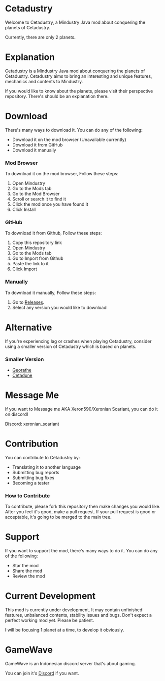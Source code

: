 # Cetadustry
Welcome to Cetadustry, a Mindustry Java mod about conquering the planets of Cetadustry.

Currently, there are only 2 planets.

# Explanation
Cetadustry is a Mindustry Java mod about conquering the planets of Cetadustry. Cetadustry aims to bring an interesting and unique features, mechanics and contents to Mindustry.

If you would like to know about the planets, please visit their perspective repository. There's should be an explanation there.

# Download
There's many ways to download it. You can do any of the following:
- Download it on the mod browser (Unavailable currently)
- Download it from GitHub
- Download it manually

### Mod Browser
To download it on the mod browser, Follow these steps:

1. Open Mindustry
2. Go to the Mods tab
3. Go to the Mod Browser
4. Scroll or search it to find it
5. Click the mod once you have found it
6. Click Install

### GitHub
To download it from Github, Follow these steps:

1. Copy this repository link
2. Open Mindustry
3. Go to the Mods tab
4. Go to Import from Github
5. Paste the link to it
6. Click Import

### Manually 
To download it manually, Follow these steps:

1. Go to [Releases](https://github.com/Xeron590/Cetadustry/releases).
2. Select any version you would like to download

# Alternative
If you're experiencing lag or crashes when playing Cetadustry, consider using a smaller version of Cetadustry which is based on planets.

### Smaller Version
- [Georathe](https://github.com/Xeron590/CetadustryGeorathe/releases)
- [Cetadune](https://github.com/Xeron590/CetadustryCetadune/releases)

# Message Me
If you want to Message me AKA Xeron590/Xeronian Scariant, you can do it on discord!

Discord: xeronian_scariant

# Contribution
You can contribute to Cetadustry by:
- Translating it to another language
- Submitting bug reports
- Submitting bug fixes
- Becoming a tester

### How to Contribute
To contribute, please fork this repository then make changes you would like. After you feel it's good, make a pull request. If your pull request is good or acceptable, it's going to be merged to the main tree.

# Support 
If you want to support the mod, there's many ways to do it. You can do any of the following:
- Star the mod
- Share the mod
- Review the mod 

# Current Development
This mod is currently under development. It may contain unfinished features, unbalanced contents, stability issues and bugs. Don't expect a perfect working mod yet. Please be patient.

I will be focusing 1 planet at a time, to develop it obviously.

# GameWave
GameWave is an Indonesian discord server that's about gaming.

You can join it's [Discord](https://discord.gg/CVKY9VUGY7) if you want.

